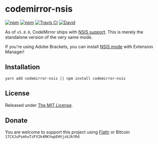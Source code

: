 # codemirror-nsis

[![npm](https://flat.badgen.net/npm/license/codemirror-nsis)](https://www.npmjs.org/package/codemirror-nsis)
[![npm](https://flat.badgen.net/npm/v/codemirror-nsis)](https://www.npmjs.org/package/codemirror-nsis)
[![Travis CI](https://flat.badgen.net/travis/idleberg/codemirror-nsis)](https://travis-ci.org/idleberg/codemirror-nsis)
[![David](https://flat.badgen.net/david/dev/idleberg/codemirror-nsis)](https://david-dm.org/idleberg/codemirror-nsis?type=dev)

As of `v5.8.0`, CodeMirror ships with [NSIS support][1]. This is merely the standalone version of the very same mode.

If you're using Adobe Brackets, you can install [NSIS mode][2] with Extension Manager!

## Installation

`yarn add codemirror-nsis || npm install codemirror-nsis`

## License

Released under [The MIT License][4].

## Donate

You are welcome to support this project using [Flattr][5] or Bitcoin `17CXJuPsmhuTzFV2k4RKYwpEHVjskJktRd`

[1]: http://codemirror.net/mode/nsis/
[2]: https://github.com/idleberg/brackets-nsis-mode
[3]: http://codemirror.net/doc/
[4]: https://opensource.org/licenses/MIT
[5]: https://flattr.com/submit/auto?user_id=idleberg&url=https://github.com/idleberg/codemirror-nsis
